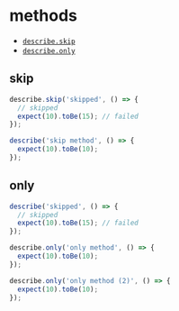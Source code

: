 # methods

- [`describe.skip`](#skip)
- [`describe.only`](#only)

## skip

```ts
describe.skip('skipped', () => {
  // skipped
  expect(10).toBe(15); // failed
});

describe('skip method', () => {
  expect(10).toBe(10);
});
```

## only

```ts
describe('skipped', () => {
  // skipped
  expect(10).toBe(15); // failed
});

describe.only('only method', () => {
  expect(10).toBe(10);
});

describe.only('only method (2)', () => {
  expect(10).toBe(10);
});
```
